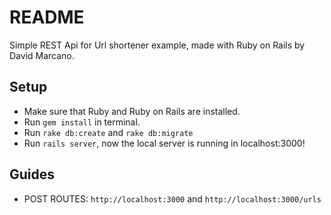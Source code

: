 # README

Simple REST Api for Url shortener example, made with Ruby on Rails by David Marcano.

## Setup

- Make sure that Ruby and Ruby on Rails are installed.
- Run `gem install` in terminal.
- Run `rake db:create` and `rake db:migrate`
- Run `rails server`, now the local server is running in localhost:3000!

## Guides

- POST ROUTES: `http://localhost:3000` and  `http://localhost:3000/urls`